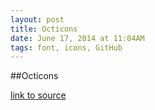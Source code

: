 ```yaml
---
layout: post
title: Octicons
date: June 17, 2014 at 11:04AM
tags: font, icons, GitHub
---
```

##Octicons

[link to source](http://ift.tt/1vutB3r) 
